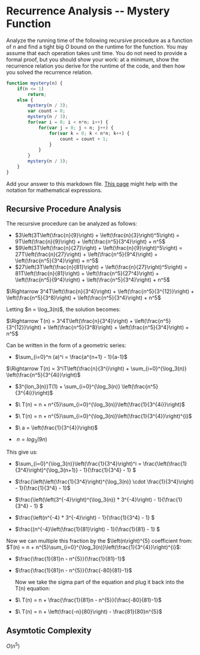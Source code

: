 # Recurrence Analysis -- Mystery Function

Analyze the running time of the following recursive procedure as a function of
$n$ and find a tight big $O$ bound on the runtime for the function. You may
assume that each operation takes unit time. You do not need to provide a formal
proof, but you should show your work: at a minimum, show the recurrence relation
you derive for the runtime of the code, and then how you solved the recurrence
relation.

```javascript
function mystery(n) {
    if(n <= 1)
        return;
    else {
        mystery(n / 3);
        var count = 0;
        mystery(n / 3);
        for(var i = 0; i < n*n; i++) {
            for(var j = 0; j < n; j++) {
                for(var k = 0; k < n*n; k++) {
                    count = count + 1;
                }
            }
        }
        mystery(n / 3);
    }
}
```

Add your answer to this markdown file. [This
page](https://docs.github.com/en/get-started/writing-on-github/working-with-advanced-formatting/writing-mathematical-expressions)
might help with the notation for mathematical expressions.

## Recursive Procedure Analysis

The recursive procedure can be analyzed as follows:

- $3\left(3T\left(\frac{n}{9}\right) + \left(\frac{n}{3}\right)^5\right) = 9T\left(\frac{n}{9}\right) + \left(\frac{n^5}{3^4}\right) + n^5$
- $9\left(3T\left(\frac{n}{27}\right) + \left(\frac{n}{9}\right)^5\right) = 27T\left(\frac{n}{27}\right) + \left(\frac{n^5}{9^4}\right) + \left(\frac{n^5}{3^4}\right) + n^5$
- $27\left(3T\left(\frac{n}{81}\right) + \left(\frac{n}{27}\right)^5\right) = 81T\left(\frac{n}{81}\right) + \left(\frac{n^5}{27^4}\right) + \left(\frac{n^5}{9^4}\right) + \left(\frac{n^5}{3^4}\right) + n^5$


$\Rightarrow 3^4T\left(\frac{n}{3^4}\right) + \left(\frac{n^5}{3^{12}}\right) + \left(\frac{n^5}{3^8}\right) + \left(\frac{n^5}{3^4}\right) + n^5$

Letting \$n = \log_3(n)$, the solution becomes:

$\Rightarrow T(n) = 3^4T\left(\frac{n}{3^4}\right) + \left(\frac{n^5}{3^{12}}\right) + \left(\frac{n^5}{3^8}\right) + \left(\frac{n^5}{3^4}\right) + n^5$

Can be written in the form of a geometric series:

- $\sum_{i=0}^n (a)^i = \frac{a^{n+1} - 1}{a-1}$

$\Rightarrow T(n) =  3^iT\left(\frac{n}{3^i}\right) + \sum_{i=0}^{\log_3(n)} \left(\frac{n^5}{3^{4i}}\right)$

- $3^{lon_3(n)}T(1) + \sum_{i=0}^{\log_3(n)} \left(\frac{n^5}{3^{4i}}\right)$

- $\ T(n) = n + n^{5}\sum_{i=0}^{\log_3(n)}\left(\frac{1}{3^{4i}}\right)$

- $\ T(n) = n + n^{5}\sum_{i=0}^{\log_3(n)}\left(\frac{1}{3^{4}}\right)^{i}$

- $\ a = \left(\frac{1}{3^{4}}\right)$

- $\ n = log_3\left(9n\right)$

This give us:

- $\sum_{i=0}^{\log_3(n)}\left(\frac{1}{3^4}\right)^i = \frac{\left(\frac{1}{3^4}\right)^{\log_3(n+1)} - 1}{\frac{1}{3^4} - 1} $

- $\frac{\left(\left(\frac{1}{3^4}\right)^{\log_3(n)} \cdot \frac{1}{3^4}\right) - 1}{\frac{1}{3^4} - 1}$

- $\frac{\left(\left(3^{-4}\right)^{\log_3(n)} * 3^{-4}\right) - 1}{\frac{1}{3^4} - 1} $

- $\frac{\left(n^{-4} * 3^{-4}\right) - 1}{\frac{1}{3^4} - 1} $

- $\frac{(n^{-4}\left(\frac{1}{81}\right) - 1}{\frac{1}{81} - 1} $

Now we can multiple this fraction by the $\left(n\right)^{5} coefficient from: $T(n) = n + n^{5}\sum_{i=0}^{\log_3(n)}\left(\frac{1}{3^{4}}\right)^{i}$:

- $\frac{\frac{1}{81}n - n^{5}}{\frac{1}{81}-1}$

- $\frac{\frac{1}{81}n - n^{5}}{\frac{-80}{81}-1}$

  Now we take the sigma part of the equation and plug it back into the T(n) equation:

- $\ T(n) = n + \frac{\frac{1}{81}n - n^{5}}{\frac{-80}{81}-1}$

- $\ T(n) = n + \left(\frac{-n}{80}\right) - \frac{81}{80}n^{5}$


## Asymtotic Complexity 

$O(n^5)$
